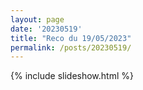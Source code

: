 ```yaml
---
layout: page
date: '20230519'
title: "Reco du 19/05/2023"
permalink: /posts/20230519/
---
```

{% include slideshow.html %}